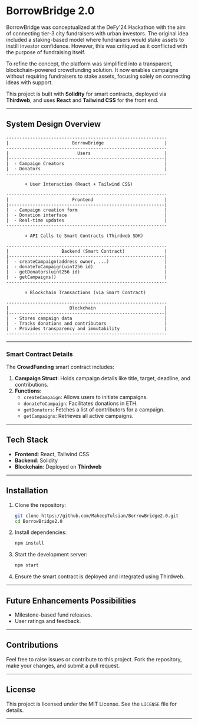 # BorrowBridge 2.0

BorrowBridge was conceptualized at the DeFy'24 Hackathon with the aim of connecting tier-3 city fundraisers with urban investors. The original idea included a staking-based model where fundraisers would stake assets to instill investor confidence. However, this was critiqued as it conflicted with the purpose of fundraising itself.

To refine the concept, the platform was simplified into a transparent, blockchain-powered crowdfunding solution. It now enables campaigns without requiring fundraisers to stake assets, focusing solely on connecting ideas with support.

This project is built with **Solidity** for smart contracts, deployed via **Thirdweb**, and uses **React** and **Tailwind CSS** for the front end.

---

## System Design Overview

```plaintext
-------------------------------------------------------------
|                        BorrowBridge                       |
-------------------------------------------------------------
|                          Users                            |
|-----------------------------------------------------------|
|  - Campaign Creators                                      |
|  - Donators                                               |
-------------------------------------------------------------

       ⬇ User Interaction (React + Tailwind CSS)

-------------------------------------------------------------
|                        Frontend                           |
|-----------------------------------------------------------|
|  - Campaign creation form                                 |
|  - Donation interface                                     |
|  - Real-time updates                                      |
-------------------------------------------------------------

       ⬇ API Calls to Smart Contracts (Thirdweb SDK)

-------------------------------------------------------------
|                    Backend (Smart Contract)               |
|-----------------------------------------------------------|
|  - createCampaign(address owner, ...)                     |
|  - donateToCampaign(uint256 id)                           |
|  - getDonators(uint256 id)                                |
|  - getCampaigns()                                         |
-------------------------------------------------------------

       ⬇ Blockchain Transactions (via Smart Contract)

-------------------------------------------------------------
|                       Blockchain                          |
|-----------------------------------------------------------|
|  - Stores campaign data                                   |
|  - Tracks donations and contributors                      |
|  - Provides transparency and immutability                 |
-------------------------------------------------------------
```
---

### Smart Contract Details

The **CrowdFunding** smart contract includes:

1. **Campaign Struct**: Holds campaign details like title, target, deadline, and contributions.
2. **Functions**:
   - `createCampaign`: Allows users to initiate campaigns.
   - `donateToCampaign`: Facilitates donations in ETH.
   - `getDonators`: Fetches a list of contributors for a campaign.
   - `getCampaigns`: Retrieves all active campaigns.

---

## Tech Stack

- **Frontend**: React, Tailwind CSS
- **Backend**: Solidity
- **Blockchain**: Deployed on **Thirdweb**

---

## Installation

1. Clone the repository:
   ```bash
   git clone https://github.com/MaheepTulsian/BorrowBridge2.0.git
   cd BorrowBridge2.0
   ```

2. Install dependencies:
   ```bash
   npm install
   ```

3. Start the development server:
   ```bash
   npm start
   ```

4. Ensure the smart contract is deployed and integrated using Thirdweb.

---

## Future Enhancements Possibilities

- Milestone-based fund releases.
- User ratings and feedback.
  
---

## Contributions

Feel free to raise issues or contribute to this project. Fork the repository, make your changes, and submit a pull request.

---

## License

This project is licensed under the MIT License. See the `LICENSE` file for details.

---
